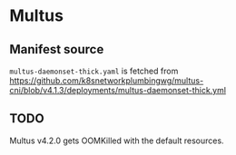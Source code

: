 # Multus

## Manifest source

`multus-daemonset-thick.yaml` is fetched from <https://github.com/k8snetworkplumbingwg/multus-cni/blob/v4.1.3/deployments/multus-daemonset-thick.yml>

## TODO

Multus v4.2.0 gets OOMKilled with the default resources.
